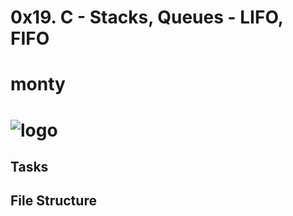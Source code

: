 # 0x19. C - Stacks, Queues - LIFO, FIFO
# monty

# ![logo](https://miro.medium.com/max/1400/1*zKnDkJpL-4GQ36kzrDiODQ.png)

## Tasks
## File Structure

